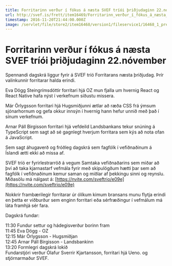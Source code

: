 ```yaml
---
title: Forritarinn verður í fókus á næsta SVEF tríói þriðjudaginn 22.nóvember
url: http://svef.is/frett/item16469/Forritarinn_verður_í_fókus_á_næsta_SVEF_tríói_þriðjudaginn_22_nóvember
timestamp: 2016-11-20T21:44:00.000Z
image: /servlet/file/store2/item16468/version1/fileservice1/16468_1_preview.jpg
---
```


# Forritarinn verður í fókus á næsta SVEF tríói þriðjudaginn 22.nóvember

Spennandi dagskrá liggur fyrir á SVEF tríó Forritarans næsta þriðjudag. Þrír valinkunnir forritarar halda erindi.

Eva Dögg Steingrímsdóttir forritari hjá OZ mun fjalla um hvernig React og React Native hafa nýst í verkefnum síðustu missera.

Már Örlygsson forritari hjá Hugsmiðjunni ætlar að ræða CSS frá ýmsum sjónarhornum og gefa okkur innsýn í hvernig hann hefur unnið með það í sínum verkefnum.

Arnar Páll Birgisson forritari hjá vefdeild Landsbankans tekur snúning á TypeScript sem sagt að sé gagnlegt hverjum forritara sem kýs að nota ofan á JavaScript.

Sem sagt áhugaverð og fróðleg dagskrá sem fagfólk í vefiðnaðinum á Íslandi ætti ekki að missa af.

SVEF tríó er fyrirlestrarröð á vegum Samtaka vefiðnaðarins sem miðar að því að taka kjarnastarf vefmála fyrir með skipulögðum hætti þar sem að fagfólk í vefiðnaðinum kemur saman og miðlar af þekkingu sinni og reynslu. Miðasölu má nálgast á: [https://nvite.com/sveftrio/e09e](https://nvite.com/sveftrio/e09e)  

Nokkrir frambærilegir forritarar úr ólíkum kimum bransans munu flytja erindi en þetta er viðburður sem enginn forritari eða sérfræðingur í vefmálum má láta framhjá sér fara.  

Dagskrá fundar:  

11:30 Fundur settur og hádegisverður borinn fram  
11:45 Eva Dögg - OZ  
12:15 Már Örlygsson - Hugsmiðjan  
12:45 Arnar Páll Birgisson - Landsbankinn  
13:20 Formlegri dagskrá lokið  
 Fundarstjóri verður Ólafur Sverrir Kjartansson, forritari hjá Ueno. og stjórnarmaður SVEF.
